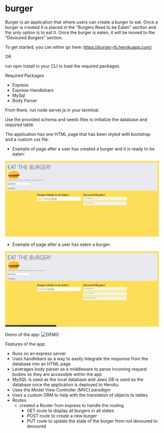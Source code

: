 # burger

Burger is an application that where users can create a burger to eat. Once a burger is created it is placed in the "Burgers Read to be Eaten" section and the only option is to eat it. Once the burger is eaten, it will be moved to the "Devoured Burgers" section.

To get started, you can either go here: https://burger-rb.herokuapp.com/

OR

run npm install in your CLI to load the required packages.

Required Packages
* Express
* Express-Handlebars
* MySql
* Body Parser

From there, run node server.js in your terminal.

Use the provided schema and seeds files to initialize the database and required table.

The application has one HTML page that has been styled with bootstrap and a custom css file.

* Example of page after a user has created a burger and it is ready to be eaten: 
<img src="https://github.com/ricardobentin/burger/blob/master/public/assets/img/eat.jpg" alt="EAT">

* Example of page after a user has eaten a burger:
<img src="https://github.com/ricardobentin/burger/blob/master/public/assets/img/eaten.jpg" alt="EATEN">

Demo of the app:
<img src="https://github.com/ricardobentin/burger/blob/master/public/assets/img/demo.GIF" alt="DEMO">

Features of the app:
* Runs on an express server
* Uses handlebars as a way to easily integrate the response from the database into an HTML page
* Leverages body parser as a middleware to parse incoming request bodies so they are accessible within the app
* MySQL is used as the local database and Jaws DB is used as the database once the application is deployed to Heroku 
* Uses the Model View Controller (MVC) paradigm
* Uses a custom ORM to help with the translation of objects to tables
* Routes
    * created a Router from express to handle the routing 
        * GET route to display all burgers in all states
        * POST route to create a new burger
        * PUT route to update the state of the burger from not devoured to devoured